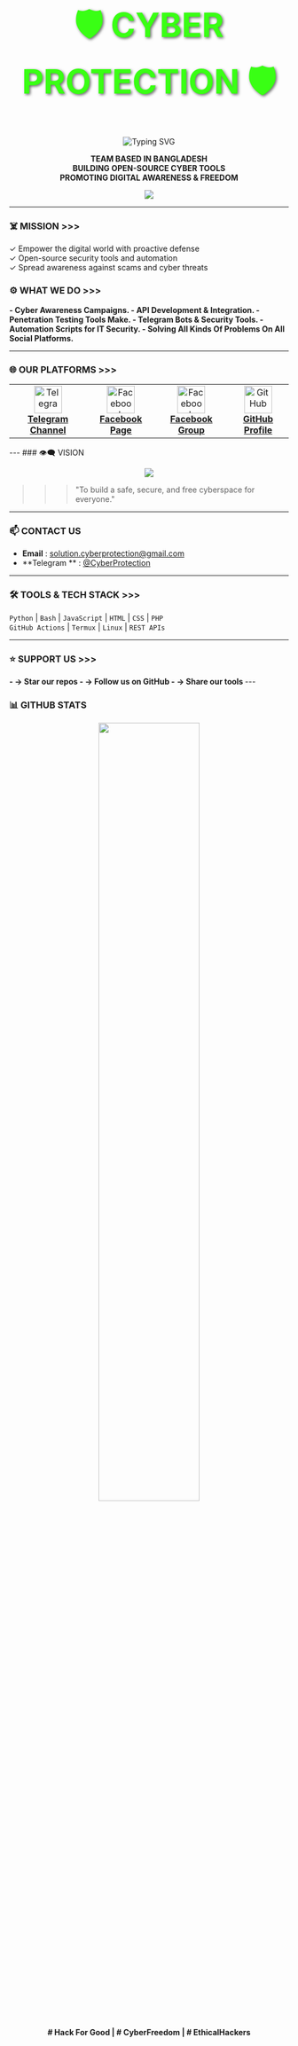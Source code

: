 <h1 align="center" style="font-size: 60px; color: #39FF14; text-shadow: 2px 2px 5px rgba(0, 0, 0, 0.6); font-weight: bold;">🛡️ CYBER PROTECTION 🛡️</h1>

<p align="center">
  <img src="https://readme-typing-svg.demolab.com?font=Fira+Code&size=22&pause=700&color=39FF14&center=true&vCenter=true&width=600&lines=•••+Cyber+Security+%7C+Ethical+Hacking+•••" alt="Typing SVG" />
</p>

<p align="center">
  <b>
   TEAM BASED IN BANGLADESH <br>
   BUILDING OPEN-SOURCE CYBER TOOLS <br>
   PROMOTING DIGITAL AWARENESS & FREEDOM
  </b>
</p>

<p align="center">
  <img src="https://readme-typing-svg.demolab.com?font=Hack&size=20&pause=1000&color=00FFFF&center=true&vCenter=true&width=500&lines=++++Cyber+Protection;IS+A+Non-Profitable+Organization;" />
</p>

---

### ☠️ MISSION >>>

✓ Empower the digital world with proactive defense  
✓ Open-source security tools and automation  
✓ Spread awareness against scams and cyber threats  


### ⚙️ WHAT WE DO >>>
<b>
- Cyber Awareness Campaigns.
- API Development & Integration.
- Penetration Testing Tools Make.
- Telegram Bots & Security Tools.  
- Automation Scripts for IT Security. 
- Solving All Kinds Of Problems On All Social Platforms.
</b>

---

### 🌐 OUR PLATFORMS >>>

<p align="center">
  <table>
    <tr>
      <td align="center">
        <a href="https://t.me/Official_Cyber_Protection" target="_blank">
          <img src="https://cdn-icons-png.flaticon.com/512/2111/2111646.png" width="50" alt="Telegram"/><br>
          <strong>Telegram Channel</strong>
        </a>
      </td>
      <td align="center">
        <a href="https://www.facebook.com/share/1BKnN4SRBo/?mibextid=qi2Omg" target="_blank">
          <img src="https://cdn-icons-png.flaticon.com/512/124/124010.png" width="50" alt="Facebook"/><br>
          <strong>Facebook Page</strong>
        </a>
      </td>
         <td align="center">
        <a href="https://www.facebook.com/groups/cyberprotectionofficial/?ref=share&mibextid=NSMWBT" target="_blank">
          <img src="https://cdn-icons-png.flaticon.com/512/124/124010.png" width="50" alt="Facebook"/><br>
          <strong>Facebook Group</strong>
        </a>
      </td>
     <td align="center">
        <a href="https://github.com/Cyber-Protection" target="_blank">
          <img src="https://cdn-icons-png.flaticon.com/512/733/733553.png" width="50" alt="GitHub"/><br>
          <strong>GitHub Profile</strong>
        </a>
      </td>
    </tr>
  </table>
</p>
---
### 👁️‍🗨️ VISION

<p align="center">
  <img src="https://readme-typing-svg.demolab.com?font=Ubuntu+Mono&size=18&pause=900&color=FFA500&center=true&vCenter=true&width=460&lines=Building+a+Free+and+Safe+Cyberspace..." />
</p>

>>> "To build a safe, secure, and free cyberspace for everyone."

---

### 📫 CONTACT US

- **Email**         : solution.cyberprotection@gmail.com  
- **Telegram **   : [@CyberProtection](https://t.me/Official_Cyber_Protection)  

---

### 🛠️ TOOLS & TECH STACK >>>

`Python` | `Bash` | `JavaScript` | `HTML` | `CSS` | `PHP`  
`GitHub Actions` | `Termux` | `Linux` | `REST APIs`  

---

### ⭐ SUPPORT US >>>
<b>
- → Star our repos  
- → Follow us on GitHub  
- → Share our tools  
</b>
---

### 📊 GITHUB STATS

<p align="center">
  <img src="https://github-readme-stats.vercel.app/api?username=Cyber-Protection&show_icons=true&theme=tokyonight&hide_border=true&border_radius=10" width="60%"/>
</p>

<p align="center">
  <b># Hack For Good | # CyberFreedom | # EthicalHackers </b>
</p>
